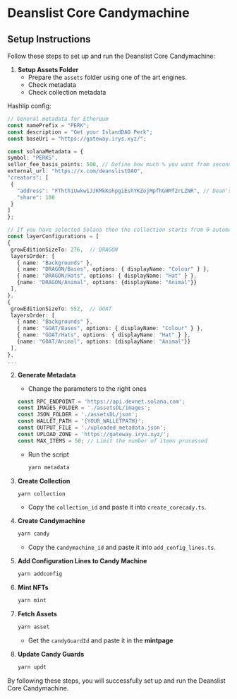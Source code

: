 # Deanslist Core Candymachine

## Setup Instructions

Follow these steps to set up and run the Deanslist Core Candymachine:

1. **Setup Assets Folder**
   - Prepare the `assets` folder using one of the art engines.
   - Check metadata
   - Check collection metadata

Hashlip config:
   ```ts
   // General metadata for Ethereum
const namePrefix = "PERK";
const description = "Get your IslandDAO Perk";
const baseUri = "https://gateway.irys.xyz/";

const solanaMetadata = {
  symbol: "PERKS",
  seller_fee_basis_points: 500, // Define how much % you want from secondary market sales 500 = 5%
  external_url: "https://x.com/deanslistDAO",
  "creators": [
    {
      "address": "FThth1Uwkw1JJKMkKohpgiEshYKZojMpfhGHMf2rLZNR", // Dean's List DAO Strategic Reserve
      "share": 100
    }
  ]
};

// If you have selected Solana then the collection starts from 0 automatically
const layerConfigurations = [
  {
    growEditionSizeTo: 276,  // DRAGON
    layersOrder: [
      { name: "Backgrounds" },
      { name: "DRAGON/Bases", options: { displayName: "Colour" } },
      { name: "DRAGON/Hats", options: { displayName: "Hat" } },
      {name: "DRAGON/Animal", options: {displayName: "Animal"}}
    ],
  },
  {
    growEditionSizeTo: 552,  // GOAT
    layersOrder: [
      { name: "Backgrounds" },
      { name: "GOAT/Bases", options: { displayName: "Colour" } },
      { name: "GOAT/Hats", options: { displayName: "Hat" } },
      {name: "GOAT/Animal", options: {displayName: "Animal"}}
    ],
  },
  ...
   ```

2. **Generate Metadata**
   - Change the parameters to the right ones

   ```ts
   const RPC_ENDPOINT = 'https://api.devnet.solana.com';
   const IMAGES_FOLDER = './assetsDL/images';
   const JSON_FOLDER = './assetsDL/json';
   const WALLET_PATH = '{YOUR_WALLETPATH}';
   const OUTPUT_FILE = './uploaded_metadata.json';
   const UPLOAD_ZONE = 'https://gateway.irys.xyz/';
   const MAX_ITEMS = 50; // Limit the number of items processed
   ```

   - Run the script

      ```sh
      yarn metadata
      ```

3. **Create Collection**
   ```sh
   yarn collection
   ```
   - Copy the `collection_id` and paste it into `create_corecady.ts`.

4. **Create Candymachine**
   ```sh
   yarn candy
   ```
   - Copy the `candymachine_id` and paste it into `add_config_lines.ts`.

5. **Add Configuration Lines to Candy Machine**
   ```sh
   yarn addconfig
   ```

6. **Mint NFTs**
   ```sh
   yarn mint
   ```

7. **Fetch Assets**
   ```sh
   yarn asset
   ```

   - Get the `candyGuardId` and paste it in the **mintpage**

8. **Update Candy Guards**
   ```sh
   yarn updt
   ```

By following these steps, you will successfully set up and run the Deanslist Core Candymachine.